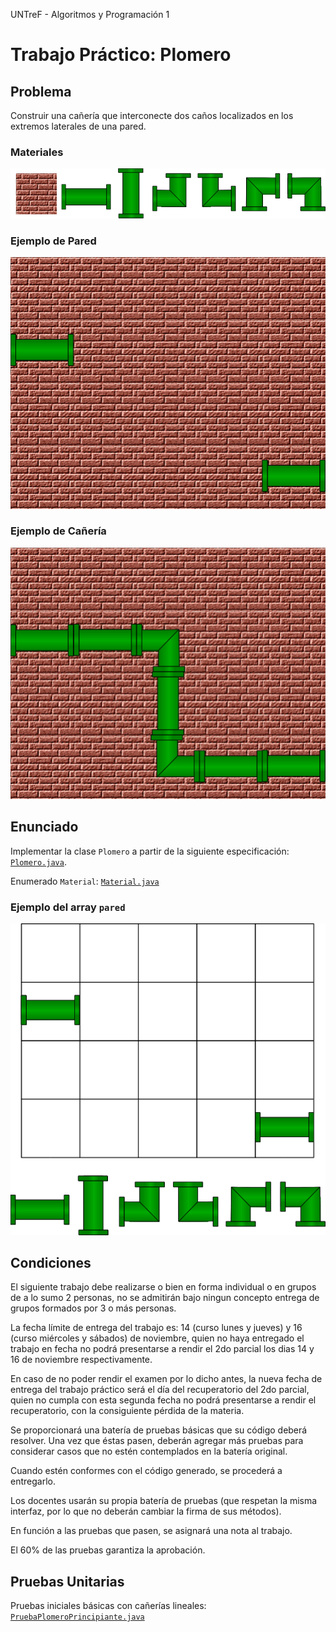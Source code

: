 UNTreF - Algoritmos y Programación 1

# Trabajo Práctico: Plomero

## Problema

Construir una cañería que interconecte dos caños localizados en los extremos laterales de una pared.

### Materiales

![Materiales](./resources/materiales.png)

### Ejemplo de Pared

![Ejemplo de Pared](./resources/ejemplo-pared.png)

### Ejemplo de Cañería

![Ejemplo de Cañería](./resources/ejemplo-canieria.png)

## Enunciado

Implementar la clase `Plomero` a partir de la siguiente especificación: [`Plomero.java`](./src/Plomero.java).

Enumerado `Material`: [`Material.java`](./src/Material.java)

### Ejemplo del array `pared`

![Ejemplo de array pared](./resources/ejemplo-array-pared.png)

## Condiciones

El siguiente trabajo debe realizarse o bien en forma individual o en grupos de a lo sumo 2 personas, 
no se admitirán bajo ningun concepto entrega de grupos formados por 3 o más personas.

La fecha límite de entrega del trabajo es: 14 (curso lunes y jueves) y 16 (curso miércoles y sábados) de noviembre, 
quien no haya entregado el trabajo en fecha no podrá presentarse a rendir el 2do parcial 
los dias 14 y 16 de noviembre respectivamente.

En caso de no poder rendir el examen por lo dicho antes, la nueva fecha de entrega del trabajo práctico 
será el día del recuperatorio del 2do parcial, quien no cumpla con esta segunda fecha no podrá 
presentarse a rendir el recuperatorio, con la consiguiente pérdida de la materia.

Se proporcionará una batería de pruebas básicas que su código deberá resolver. 
Una vez que éstas pasen, deberán agregar más pruebas para considerar casos que no 
estén contemplados en la batería original.

Cuando estén conformes con el código generado, se procederá a entregarlo. 

Los docentes usarán su propia batería de pruebas (que respetan la misma interfaz, 
por lo que no deberán cambiar la firma de sus métodos).

En función a las pruebas que pasen, se asignará una nota al trabajo. 

El 60% de las pruebas garantiza la aprobación.

## Pruebas Unitarias

Pruebas iniciales básicas con cañerías lineales: [`PruebaPlomeroPrincipiante.java`](./src/PruebaPlomeroPrincipiante.java)


